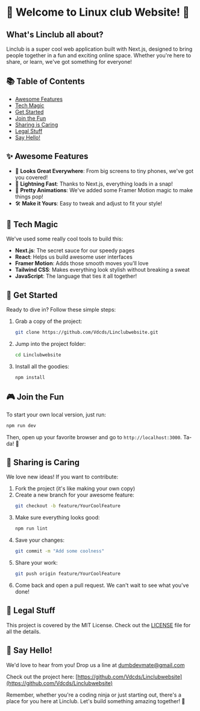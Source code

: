 # 🎉 Welcome to Linux club Website! 🚀

## What's Linclub all about?
Linclub is a super cool web application built with Next.js, designed to bring people together in a fun and exciting online space. Whether you're here to  share, or learn, we've got something for everyone!

## 📚 Table of Contents
- [Awesome Features](#awesome-features)
- [Tech Magic](#tech-magic)
- [Get Started](#get-started)
- [Join the Fun](#join-the-fun)
- [Sharing is Caring](#sharing-is-caring)
- [Legal Stuff](#legal-stuff)
- [Say Hello!](#say-hello)

## ✨ Awesome Features
- 📱 **Looks Great Everywhere**: From big screens to tiny phones, we've got you covered!
- 🚄 **Lightning Fast**: Thanks to Next.js, everything loads in a snap!
- 🎨 **Pretty Animations**: We've added some Framer Motion magic to make things pop!
- 🛠️ **Make it Yours**: Easy to tweak and adjust to fit your style!

## 🔧 Tech Magic
We've used some really cool tools to build this:
- **Next.js**: The secret sauce for our speedy pages
- **React**: Helps us build awesome user interfaces
- **Framer Motion**: Adds those smooth moves you'll love
- **Tailwind CSS**: Makes everything look stylish without breaking a sweat
- **JavaScript**: The language that ties it all together!

## 🚀 Get Started
Ready to dive in? Follow these simple steps:

1. Grab a copy of the project:
   ```bash
   git clone https://github.com/Vdcds/Linclubwebsite.git
   ```
2. Jump into the project folder:
   ```bash
   cd Linclubwebsite
   ```
3. Install all the goodies:
   ```bash
   npm install
   ```

## 🎮 Join the Fun
To start your own local version, just run:
```bash
npm run dev
```
Then, open up your favorite browser and go to `http://localhost:3000`. Ta-da! 🎉

## 🤝 Sharing is Caring
We love new ideas! If you want to contribute:

1. Fork the project (it's like making your own copy)
2. Create a new branch for your awesome feature:
   ```bash
   git checkout -b feature/YourCoolFeature
   ```
3. Make sure everything looks good:
   ```bash
   npm run lint
   ```
4. Save your changes:
   ```bash
   git commit -m "Add some coolness"
   ```
5. Share your work:
   ```bash
   git push origin feature/YourCoolFeature
   ```
6. Come back and open a pull request. We can't wait to see what you've done!

## 📜 Legal Stuff
This project is covered by the MIT License. Check out the [LICENSE](LICENSE) file for all the details.

## 👋 Say Hello!
We'd love to hear from you! Drop us a line at [dumbdevmate@gmail.com](mailto:dumbdevmate@gmail.com)

Check out the project here: [https://github.com/Vdcds/Linclubwebsite](https://github.com/Vdcds/Linclubwebsite)

Remember, whether you're a coding ninja or just starting out, there's a place for you here at Linclub. Let's build something amazing together! 🌟
